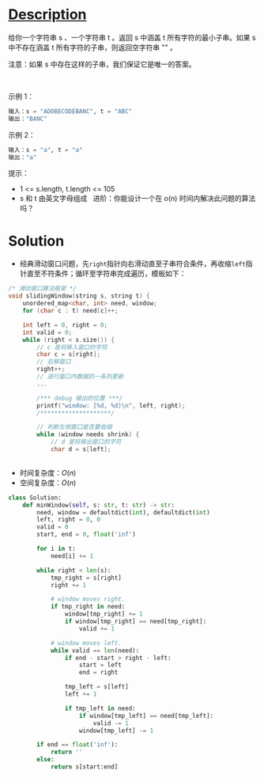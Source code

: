 # [Description](https://leetcode-cn.com/problems/minimum-window-substring)

给你一个字符串 s 、一个字符串 t 。返回 s 中涵盖 t 所有字符的最小子串。如果 s 中不存在涵盖 t 所有字符的子串，则返回空字符串 "" 。

注意：如果 s 中存在这样的子串，我们保证它是唯一的答案。

 

示例 1：
```python
输入：s = "ADOBECODEBANC", t = "ABC"
输出："BANC"
```
示例 2：
```python
输入：s = "a", t = "a"
输出："a"
```

提示：

- 1 <= s.length, t.length <= 105
- s 和 t 由英文字母组成
 
进阶：你能设计一个在 o(n) 时间内解决此问题的算法吗？

# Solution
- 经典滑动窗口问题，先```right```指针向右滑动直至子串符合条件，再收缩```left```指针直至不符条件；循环至字符串完成遍历，模板如下：
```cpp
/* 滑动窗口算法框架 */
void slidingWindow(string s, string t) {
    unordered_map<char, int> need, window;
    for (char c : t) need[c]++;

    int left = 0, right = 0;
    int valid = 0; 
    while (right < s.size()) {
        // c 是将移入窗口的字符
        char c = s[right];
        // 右移窗口
        right++;
        // 进行窗口内数据的一系列更新
        ...

        /*** debug 输出的位置 ***/
        printf("window: [%d, %d)\n", left, right);
        /********************/

        // 判断左侧窗口是否要收缩
        while (window needs shrink) {
            // d 是将移出窗口的字符
            char d = s[left];
     
```
- 时间复杂度：$O(n)$
- 空间复杂度：$O(n)$

```python
class Solution:
    def minWindow(self, s: str, t: str) -> str:
        need, window = defaultdict(int), defaultdict(int)
        left, right = 0, 0
        valid = 0
        start, end = 0, float('inf')

        for i in t:
            need[i] += 1

        while right < len(s):
            tmp_right = s[right]
            right += 1

            # window moves right.
            if tmp_right in need:
                window[tmp_right] += 1
                if window[tmp_right] == need[tmp_right]:
                    valid += 1

            # window moves left.
            while valid == len(need):
                if end - start > right - left:
                    start = left
                    end = right

                tmp_left = s[left]
                left += 1

                if tmp_left in need:
                    if window[tmp_left] == need[tmp_left]:
                        valid -= 1
                    window[tmp_left] -= 1

        if end == float('inf'):
            return ''
        else:
            return s[start:end]
```